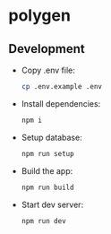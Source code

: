 # polygen

## Development

- Copy .env file:

  ```sh
  cp .env.example .env
  ```

- Install dependencies:

  ```sh
  npm i
  ```

- Setup database:

  ```sh
  npm run setup
  ```

- Build the app:

  ```sh
  npm run build
  ```

- Start dev server:
  ```sh
  npm run dev
  ```
